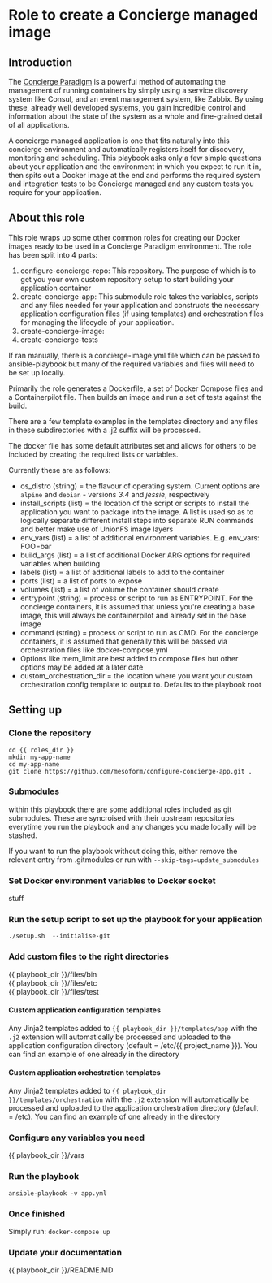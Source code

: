 # Role to create a Concierge managed image 
## Introduction
The [Concierge Paradigm](http://www.mesoform.com/blog-listing/info/the-concierge-paradigm) is a powerful method of automating the management
of running containers by simply using a service discovery system like Consul, and an event management system, like Zabbix. By using these, already well developed
systems, you gain incredible control and information about the state of the system as a whole and fine-grained detail of all applications.

A concierge managed application is one that fits naturally into this concierge environment and automatically registers itself for discovery,
monitoring and scheduling.  This playbook asks only a few simple questions about your application and the environment in which you expect to 
run it in, then spits out a Docker image at the end and performs the required system and integration tests to be Concierge managed and any
custom tests you require for your application.


## About this role

This role wraps up some other common roles for creating our Docker images ready to be used in a Concierge Paradigm environment.  The role 
has been split into 4 parts:
1. configure-concierge-repo: This repository. The purpose of which is to get you your own custom repository setup to start building your
application container
1. create-concierge-app: This submodule role takes the variables, scripts and any files needed for your application and constructs the necessary
application configuration files (if using templates) and orchestration files for managing the lifecycle of your application.
1. create-concierge-image: 
1. create-concierge-tests


If ran manually, there is a concierge-image.yml file which can be passed to ansible-playbook but many of the required variables 
and files will need to be set up locally.

Primarily the role generates a Dockerfile, a set of Docker Compose files and a Containerpilot file. Then builds an image and run 
a set of tests against the build.

There are a few template examples in the templates directory and any files in these subdirectories with a .j2 suffix will be processed.

The docker file has some default attributes set and allows for others to be included by creating the required lists or variables.

Currently these are as follows:

* os_distro (string) = the flavour of operating system. Current options are `alpine` and `debian` - versions *3.4* and *jessie*, respectively
* install_scripts (list) = the location of the script or scripts to install the application you want to package into the image. A list is used so as to logically separate different install steps into separate RUN commands and better make use of UnionFS image layers
* env_vars (list) = a list of additional environment variables. E.g. env_vars: FOO=bar
* build_args (list) = a list of additional Docker ARG options for required variables when building
* labels (list) = a list of additional labels to add to the container 
* ports (list) =  a list of ports to expose
* volumes (list) = a list of volume the container should create
* entrypoint (string) = process or script to run as ENTRYPOINT. For the concierge containers, it is assumed that unless you're creating a base image, this will always be containerpilot and already set in the base image
* command (string) = process or script to run as CMD. For the concierge containers, it is assumed that generally this will be passed via orchestration files like docker-compose.yml
* Options like mem_limit are best added to compose files but other options may be added at a later date
* custom_orchestration_dir = the location where you want your custom orchestration config template to output to. Defaults to the playbook root

## Setting up
### Clone the repository
```
cd {{ roles_dir }}
mkdir my-app-name
cd my-app-name
git clone https://github.com/mesoform/configure-concierge-app.git .
```

### Submodules
within this playbook there are some additional roles included as git submodules. These are syncroised with their upstream repositories everytime you run the playbook and any changes you made locally will be stashed.

If you want to run the playbook without doing this, either remove the relevant entry from .gitmodules or run with `--skip-tags=update_submodules`

### Set Docker environment variables to Docker socket
stuff

### Run the setup script to set up the playbook for your application
```
./setup.sh  --initialise-git
```

### Add custom files to the right directories
{{ playbook_dir }}/files/bin  
{{ playbook_dir }}/files/etc  
{{ playbook_dir }}/files/test
#### Custom application configuration templates
Any Jinja2 templates added to `{{ playbook_dir }}/templates/app` with the `.j2` extension will automatically be processed and uploaded to the application configuration directory (default = /etc/{{ project_name }}). You can find an example of one already in the directory
#### Custom application orchestration templates
Any Jinja2 templates added to `{{ playbook_dir }}/templates/orchestration` with the `.j2` extension will automatically be processed and uploaded to the application orchestration directory (default = /etc). You can find an example of one already in the directory


### Configure any variables you need
{{ playbook_dir }}/vars  

### Run the playbook
```
ansible-playbook -v app.yml
```

### Once finished
Simply run:
```docker-compose up```

### Update your documentation
{{ playbook_dir }}/README.MD
